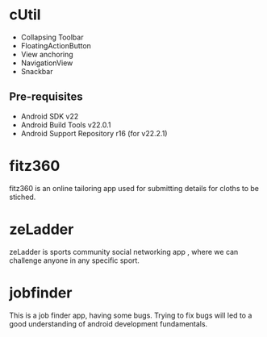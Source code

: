# cUtil
- Collapsing Toolbar
- FloatingActionButton
- View anchoring
- NavigationView
- Snackbar

Pre-requisites
--------------

- Android SDK v22
- Android Build Tools v22.0.1
- Android Support Repository r16 (for v22.2.1)


# fitz360

fitz360 is an online tailoring app used for submitting  details for cloths to be stiched. 


# zeLadder

zeLadder is sports community social networking app , where we can challenge anyone in any specific sport.

# jobfinder

This is a job finder app, having some bugs. Trying to fix bugs will led to a good understanding of android development fundamentals.